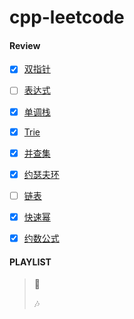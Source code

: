 # cpp-leetcode

#### Review
- [x] [双指针](/markdown/%E4%B8%93%E9%A2%98%20-%20%E5%8F%8C%E6%8C%87%E9%92%88.md)
- [ ] [表达式](/markdown/%E4%B8%93%E9%A2%98%20-%20%E8%A1%A8%E8%BE%BE%E5%BC%8F.md)
- [x] [单调栈](/markdown/%E4%B8%93%E9%A2%98%20-%20%E5%8D%95%E8%B0%83%E6%A0%88.md)
- [x] [Trie](/markdown/%E4%B8%93%E9%A2%98%20-%20Trie.md)
- [x] [并查集](/markdown/%E4%B8%93%E9%A2%98%20-%20%E5%B9%B6%E6%9F%A5%E9%9B%86.md)
- [x] [约瑟夫环](/markdown/LC1823.%20%E6%89%BE%E5%87%BA%E6%B8%B8%E6%88%8F%E7%9A%84%E8%8E%B7%E8%83%9C%E8%80%85.md)
- [ ] [链表](/markdown/%E4%B8%93%E9%A2%98%20-%20%E9%93%BE%E8%A1%A8.md)
- [x] [快速幂](/markdown/%E4%B8%93%E9%A2%98%20-%20math%20-%20%E5%BF%AB%E9%80%9F%E4%B9%98%20-%20%E5%BF%AB%E9%80%9F%E5%B9%82.md)
- [x] [约数公式](/acwing/Section%204/Acwing%20-%20%E7%BA%A6%E6%95%B0%E4%B8%A4%E4%B8%AA%E5%85%AC%E5%BC%8F.md)


#### PLAYLIST
> 🎵&nbsp;
>
> 🎶&nbsp;

